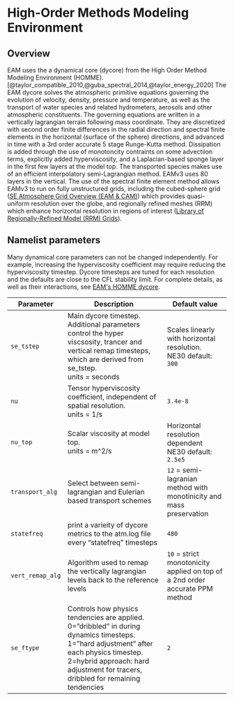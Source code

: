 # High-Order Methods Modeling Environment

## Overview

EAM uses the a dynamical core (dycore) from the High Order Method Modeling Environment (HOMME).[@taylor_compatible_2010,@guba_spectral_2014,@taylor_energy_2020] The EAM dycore solves the atmospheric primitive equations governing the evolution of velocity, density, pressure and temperature, as well as the transport of water species and related hydrometers, aerosols and other atmospheric constituents.  The governing equations are written in a vertically lagrangian terrain following mass coordinate.  They are discretized with second order finite differences in the radial direction and spectral finite elements in the horizontal (surface of the sphere) directions, and advanced in time with a 3rd order accurate 5 stage Runge-Kutta method.  Dissipation is added through the use of monotoncity contraints on some advectiion terms, explicitly added hyperviscosity, and a Laplacian-based sponge layer in the first few layers at the model top.  The transported species  makes use of an efficient interpolatory semi-Lagrangian method.  EAMv3 uses 80 layers in the vertical.  The use of the spectral finite element method allows EAMv3 to run on fully unstructured grids, including the cubed-sphere grid ([SE Atmosphere Grid Overview (EAM & CAM)](https://acme-climate.atlassian.net/wiki/spaces/DOC/pages/34113147)) which provides quasi-uniform resolution over the globe, and regionally refined meshes (RRM) which enhance horizontal resolution in regions of interest ([Library of Regionally-Refined Model (RRM) Grids](https://acme-climate.atlassian.net/wiki/spaces/DOC/pages/3690397775)).

## Namelist parameters

Many dynamical core parameters can not be changed independently.  For example, increasing the hyperviscosity coefficient may require reducing the hyperviscosity timestep.   Dycore timesteps are tuned for each resolution and the defaults are close to the CFL stability limit. For complete details, as well as their interactions, see [EAM's HOMME dycore](https://acme-climate.atlassian.net/wiki/spaces/DOC/pages/1044644202/EAM+s+HOMME+dycore).

| Parameter        | Description                                                                                 | Default value  |
| ---------------- | ------------------------------------------------------------------------------------------- | -------------- |
| `se_tstep`       | Main dycore timestep. Additional parameters control the hyper viscsosity, trancer and vertical remap timesteps, which are derived from se_tstep. <!-- markdownlint-disable MD033 --><br> units = seconds | Scales linearly with horizontal resolution. <br> NE30 default: `300` |
| `nu`             | Tensor hyperviscosity coefficient, independent of spatial resolution. <br> units = 1/s      | `3.4e-8` |
| `nu_top`         | Scalar viscosity at model top. <br> units = m^2/s                                           | Horizontal resolution dependent <br> NE30 default: `2.5e5` |
| `transport_alg`  | Select between semi-lagrangian and Eulerian based transport schemes                         | `12` = semi-lagranian method with monotinicity and mass preservation |
| `statefreq`      | print a varieity of dycore metrics to the atm.log file every “statefreq” timesteps          | `480`          |
| `vert_remap_alg` | Algorithm used to remap the vertically lagrangian levels back to the reference levels       | `10` = strict monotonicity applied on top of a 2nd order accurate PPM method  |
| `se_ftype`       | Controls how physics tendencies are applied.  0=”dribbled” in during dynamics timesteps.  1=”hard adjustment” after each physics timestep.  2=hybrid approach: hard adjustment for tracers, dribbled for remaining tendencies | `2`          |

